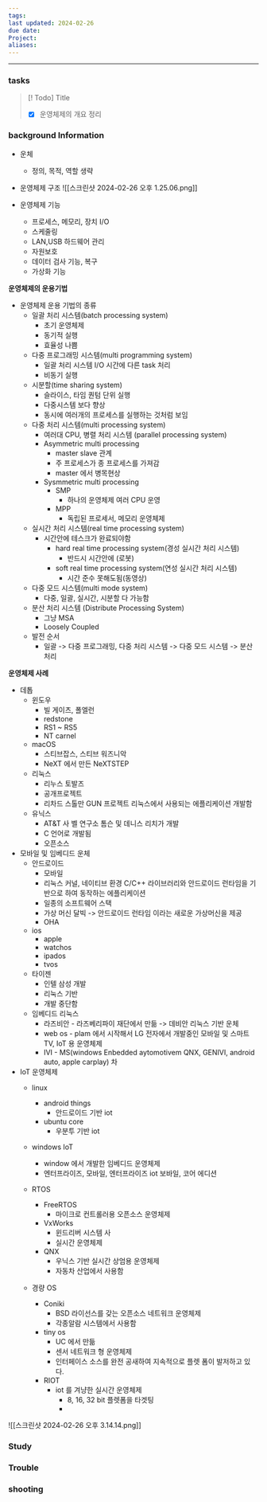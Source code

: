 ```yaml
---
tags: 
last updated: 2024-02-26
due date: 
Project: 
aliases:
---
```

--- 
### tasks

> [! Todo] Title
> - [x] 운영체제의 개요 정리
>

### background Information

- 운체
	- 정의, 목적, 역할 생략
- 운영체제 구조
	![[스크린샷 2024-02-26 오후 1.25.06.png]]

- 운영체제 기능
	- 프로세스, 메모리, 장치 I/O
	- 스케줄링
	- LAN,USB 하드웨어 관리
	- 자원보호
	- 데이터 검사 기능, 복구
	- 가상화 기능
	
**운영체제의 운용기법**
- 운영체제 운용 기법의 종류
	- 일괄 처리 시스템(batch processing system)
		- 초기 운영체제
		- 동기적 실행
		- 효율성 나쁨
	- 다중 프로그래밍 시스템(multi programming system)
		- 일괄 처리 시스템 I/O 시간에 다른 task 처리
		- 비동기 실행
	- 시분할(time sharing system)
		- 슬라이스, 타임 퀀텀 단위 실행 
		- 다중시스템 보다 향상
		- 동시에 여러개의 프로세스를 실행하는 것처럼 보임
	- 다중 처리 시스템(multi processing system)
		- 여러대 CPU, 병렬 처리 시스템 (parallel processing system)
		- Asymmetric multi processing 
			- master slave 관계
			- 주 프로세스가 종 프로세스를 가져감
			- master 에서 병목현상
		- Sysmmetric multi processing 
			- SMP
				- 하나의 운영체제 여러 CPU 운영
			- MPP
				- 독립된 프로세서, 메모리 운영체제
	- 실시간 처리 시스템(real time processing system)
		- 시간안에 테스크가 완료되야함
			- hard real time processing system(경성 실시간 처리 시스템)
				- 반드시 시간안에 (로봇)
			- soft real time processing system(연성 실시간 처리 시스템)
				- 시간 준수 못해도됨(동영상)
	- 다중 모드 시스템(multi mode system)
		- 다중, 일괄, 실시간, 시분할 다 가능함
	- 분산 처리 시스템 (Distribute Processing System)
		- 그냥 MSA
		- Loosely Coupled
	- 발전 순서 
		- 일괄 -> 다중 프로그래밍, 다중 처리 시스템 -> 다중 모드 시스템 -> 분산처리
		
	
**운영체제 사례**
- 데톱
	- 윈도우
		- 빌 게이츠, 폴엘런
		- redstone
		- RS1 ~ RS5
		- NT carnel
	- macOS
		- 스티브잡스, 스티브 워즈니악
		- NeXT 에서 만든 NeXTSTEP
	- 리눅스
		- 리누스 토발즈
		- 공개프로젝트
		- 리차드 스톨만 GUN 프로젝트 리눅스에서 사용되는 에플리케이션 개발함
	- 유닉스
		- AT&T 사 벨 연구소 톰슨 및 데니스 리치가 개발
		- C 언어로 개발됨
		- 오픈소스
- 모바일 및 임베디드 운체
	- 안드로이드
		- 모바일
		- 리눅스 커널, 네이티브 환경 C/C++ 라이브러리와 안드로이드 런타임을 기반으로 하여 동작하는 에플리케이션
		- 일종의 소프트웨어 스택
		- 가상 머신 달빅 -> 안드로이드 런타임 이라는 새로운 가상머신을 제공
		- OHA
	- ios
		- apple
		- watchos
		- ipados
		- tvos
	- 타이젠
		- 인텔 삼성 개발
		- 리눅스 기반
		- 개발 중단함
	- 임베디드 리눅스 
		- 라즈비안 - 라즈베리파이 재단에서 만듦 -> 데비안 리눅스 기반 운체 
		- web os - plam 에서 시작해서 LG 전자에서 개발중인 모바일 및 스마트 TV, IoT 용 운영체제
		- IVI - MS(windows Enbedded aytomotivem QNX, GENIVI, android auto, apple carplay) 차
- IoT 운영체제
	- linux
		- android things
			- 안드로이드 기반 iot
		- ubuntu core
			- 우분투 기반 iot
	- windows IoT
		- window 에서 개발한 임베디드 운영체제
		- 엔터프라이즈, 모바일, 엔터프라이즈 iot 보바일, 코어 에디션
	- RTOS
		- FreeRTOS
			- 마이크로 컨트롤러용 오픈소스 운영체제
		- VxWorks
			- 윈드리버 시스템 사
			- 실시간 운영체제
		- QNX
			- 우닉스 기반 실시간 상엄용 운영체제
			- 자동차 산업에서 사용함
			
	- 경량 OS
		- Coniki
			- BSD 라이선스를 갖는 오픈소스 네트워크 운영체제
			- 각종알람 시스템에서 사용함
		- tiny os
			- UC 에서 만듦 
			- 센서 네트워크 형 운영체제
			- 인터페이스 소스를 완전 공새하여 지속적으로 플렛 폼이 발저하고 있다.
		- RIOT
			- iot 를 겨냥한 실시간 운영체제
				- 8, 16, 32 bit 플렛폼을 타겟팅
				- 
		

![[스크린샷 2024-02-26 오후 3.14.14.png]]



### Study



### Trouble





### shooting
